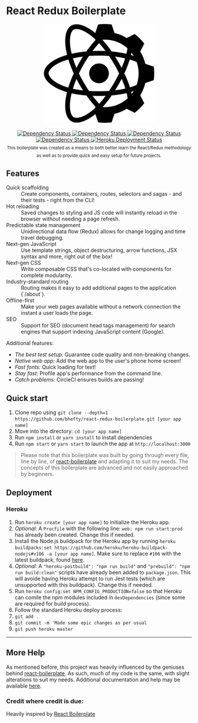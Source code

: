 # React Redux Boilerplate
<div align='center'>
  <img src='https://raw.githubusercontent.com/bhefty/brand/master/assets/react_boilerplate_logo.png' alt='React Redux Boilerplate logo' />
</div>

<br />

<div align='center'>
<!-- Build status -->
<a href='https://circleci.com/gh/bhefty/react-redux-boilerplate-auth' target='_blank'>
  <img src='https://circleci.com/gh/bhefty/react-redux-boilerplate-auth.svg?style=shield' alt='Dependency Status' />
</a>
<!-- Test coverage -->
<a href='https://coveralls.io/github/bhefty/react-redux-boilerplate-auth?branch=master' target='_blank'>
  <img src='https://coveralls.io/repos/github/bhefty/react-redux-boilerplate-auth/badge.svg?branch=master' alt='Dependency Status' />
</a>
<!-- depedency status -->
<a href='https://david-dm.org/bhefty/react-redux-boilerplate-auth' target='_blank'>
  <img src='https://david-dm.org/bhefty/react-redux-boilerplate-auth/status.svg' alt='Dependency Status' />
</a>
<!-- devDepedency status -->
<a href='https://david-dm.org/bhefty/react-redux-boilerplate-auth?type=dev' target='_blank'>
  <img src='https://david-dm.org/bhefty/react-redux-boilerplate-auth/dev-status.svg' alt='Dependency Status' />
</a>
<!-- Heroku Deployment status -->
<a href='http://bhefty-boilerplate-auth.herokuapp.com' target='_blank'>
  <img src='http://heroku-badge.herokuapp.com/?app=bhefty-boilerplate-auth&style=flat&svg=1' alt='Heroku Deployment Status' />
</a>
</div>

<div align='center'>
  <sub>This boilerplate was created as a means to both better learn the React/Redux methodology as well as to provide
  quick and easy setup for future projects.</sub>
</div>

## Features


<dl>
  <dt>Quick scaffolding</dt>
  <dd>Create components, containers, routes, selectors and sagas - and their tests - right from the CLI!</dd>

  <dt>Hot reloading</dt>
  <dd>Saved changes to styling and JS code will instantly reload in the browser without needing a page refresh.</dd>

  <dt>Predictable state management</dt>
  <dd>Unidirectional data flow (Redux) allows for change logging and time travel debugging.</dd>

  <dt>Next-gen JavaScript</dt>
  <dd>Use template strings, object destructuring, arrow functions, JSX syntax and more, right out of the box!</dd>

  <dt>Next-gen CSS</dt>
  <dd>Write composable CSS that's co-located with components for complete modularity.</dd>

  <dt>Industry-standard routing</dt>
  <dd>Routing makes it easy to add additional pages to the application (`/about`).</dd>

  <dt>Offline-first</dt>
  <dd>Make your web pages available without a network connection the instant a user loads the page.</dd>

  <dt>SEO</dt>
  <dd>Support for SEO (document head tags management) for search engines that support indexing JavaScript content (Google).</dd>
</dl>

Additional features:
  - *The best test setup:* Guarantee code quality and non-breaking changes.
  - *Native web app:* Add the web app to the user's phone home screen!
  - *Fast fonts:* Quick loading for text!
  - *Stay fast:* Profile app's performance from the command line.
  - *Catch problems:* CircleCI ensures builds are passing!

## Quick start

1. Clone repo using `git clone --depth=1 https://github.com/bhefty/react-redux-boilerplate.git [your app name]`
2. Move into the directory: `cd [your app name]`
3. Run `npm install` or `yarn install` to install dependencies
4. Run `npm start` or `yarn start` to launch the app at `http://localhost:3000`

> Please note that this boilerplate was built by going through every file, line by line, of <a href='https://github.com/react-boilerplate/react-boilerplate'>react-boilerplate</a>
and adapting it to suit my needs. The concepts of this boilerplate are advanced and not easily approached by beginners.


## Deployment

### Heroku

1. Run `heroku create [your app name]` to initialize the Heroku app.
2. *Optional:* A `Procfile` with the following line: `web: npm run start:prod` has already been created. Change this if needed.
3. Install the Node.js buildpack for the Heroku app by running `heroku buildpacks:set https://github.com/heroku/heroku-buildpack-nodejs#v106 -a [your app name]`.
Make sure to replace `#106` with the latest buildpack, found <a href='https://github.com/heroku/heroku-buildpack-nodejs/releases'>here</a>.
4. *Optional:* A `"heroku-postbuild": "npm run build"` and `"prebuild": "npm run build:clean"` scripts have already been added to `package.json`. This will avoide having Heroku attempt
to run Jest tests (which are unsupported with this buildpack). Change this if needed.
5. Run `heroku config:set NPM_CONFIG_PRODUCTION=false` so that Heroku can comile the npm modules included in `devDependencies` (since some are required for build process).
6. Follow the standard Heroku deploy process:
  1. `git add .`
  2. `git commit -m 'Made some epic changes as per usual`
  3. `git push heroku master`

<hr />

## More Help

As mentioned before, this project was heavily influenced by the geniuses behind <a href='https://github.com/react-boilerplate/react-boilerplate'>react-boilerplate</a>.
As such, much of my code is the same, with slight alterations to suit my needs. Additional documentation and help may be available <a href='https://github.com/react-boilerplate/react-boilerplate/tree/master/docs'>here</a>.

### Credit where credit is due:
Heavily inspired by <a href='https://github.com/react-boilerplate/react-boilerplate'>React Boilerplate</a>
